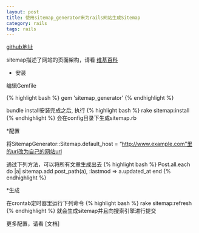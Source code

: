 ```yaml
---
layout: post
title: 使用sitemap_generator来为rails网站生成Sitemap
category: rails
tags: rails
---
```




[github地址](https://github.com/kjvarga/sitemap_generator)

sitemap描述了网站的页面架构，请看 [维基百科](http://zh.wikipedia.org/zh-cn/Sitemap)

* 安装

编辑Gemfile

{% highlight bash %}
gem 'sitemap_generator'
{% endhighlight %}

bundle install安装完成之后, 执行
{% highlight bash %}
rake sitemap:install
{% endhighlight %}
会在config目录下生成sitemap.rb

*配置

将SitemapGenerator::Sitemap.default_host = “http://www.example.com”里的url改为自己的网站url

通过下列方法，可以将所有文章生成出去
{% highlight bash %}
Post.all.each do |a|
    sitemap.add post_path(a), :lastmod => a.updated_at
  end
{% endhighlight %}

*生成

在crontab定时器里运行下列命令
{% highlight bash %}
rake sitemap:refresh
{% endhighlight %}
就会生成sitemap并且向搜索引擎进行提交

更多配置，请看 [文档]
